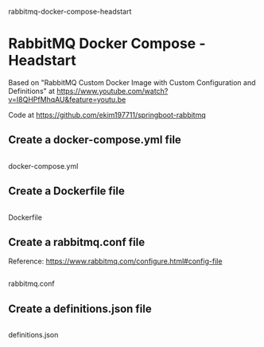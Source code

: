 rabbitmq-docker-compose-headstart
# RabbitMQ Docker Compose - Headstart

Based on "RabbitMQ Custom Docker Image with Custom Configuration and Definitions" at https://www.youtube.com/watch?v=I8QHPfMhqAU&feature=youtu.be

Code at https://github.com/ekim197711/springboot-rabbitmq

## Create a docker-compose.yml file

```

```
docker-compose.yml

## Create a Dockerfile file

```

```
Dockerfile

## Create a rabbitmq.conf file

Reference: https://www.rabbitmq.com/configure.html#config-file

```

```
rabbitmq.conf

## Create a definitions.json file

```

```
definitions.json


